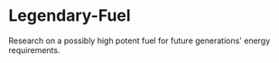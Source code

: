 # Legendary-Fuel
Research on a possibly high potent fuel for future generations' energy requirements.
